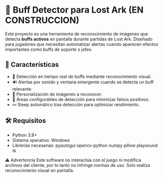# 🧠 Buff Detector para Lost Ark (EN CONSTRUCCION)

Este proyecto es una herramienta de reconocimiento de imágenes que detecta **buffs activos** en pantalla durante partidas de Lost Ark. Diseñado para jugadores que necesitan automatizar alertas cuando aparecen efectos importantes como buffs de soporte o jefes.

## 🚀 Características

- 🎯 Detección en tiempo real de buffs mediante reconocimiento visual.
- 🔊 Alertas por sonido y ventana emergente cuando se detecta un buff relevante.
- 📸 Personalización de imágenes a reconocer.
- 📍 Áreas configurables de detección para minimizar falsos positivos.
- 💤 Sleep automático tras detección para optimizar rendimiento.

## 🛠️ Requisitos

- Python 3.8+
- Sistema operativo: Windows
- Librerías necesarias:
pyautogui
opencv-python
numpy
pillow
playsound
tk

⚠️ Advertencia
Este software no interactúa con el juego ni modifica archivos del cliente, por lo tanto no infringe normas de uso. Solo realiza reconocimiento visual en pantalla.
